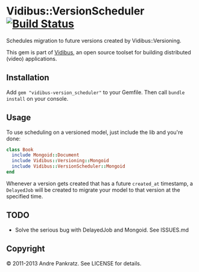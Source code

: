# Vidibus::VersionScheduler [![Build Status](https://travis-ci.org/vidibus/vidibus-version_scheduler.png)](https://travis-ci.org/vidibus/vidibus-version_scheduler)

Schedules migration to future versions created by Vidibus::Versioning.

This gem is part of [Vidibus](http://vidibus.org), an open source toolset for building distributed (video) applications.


## Installation

Add `gem "vidibus-version_scheduler"` to your Gemfile. Then call `bundle install` on your console.


## Usage

To use scheduling on a versioned model, just include the lib and you're done:

```ruby
class Book
  include Mongoid::Document
  include Vidibus::Versioning::Mongoid
  include Vidibus::VersionScheduler::Mongoid
end
```

Whenever a version gets created that has a future `created_at` timestamp, a `DelayedJob` will be created to
migrate your model to that version at the specified time.


## TODO

* Solve the serious bug with DelayedJob and Mongoid. See ISSUES.md


## Copyright

&copy; 2011-2013 Andre Pankratz. See LICENSE for details.
